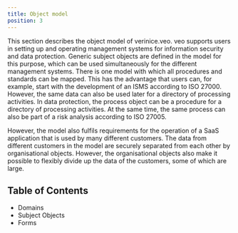 ```yaml
---
title: Object model
position: 3
---
```

This section describes the object model of verinice.veo. veo supports users in setting up and operating management systems for information security and data protection. Generic subject objects are defined in the model for this purpose, which can be used simultaneously for the different management systems. There is one model with which all procedures and standards can be mapped. This has the advantage that users can, for example, start with the development of an ISMS according to ISO 27000. However, the same data can also be used later for a directory of processing activities. In data protection, the process object can be a procedure for a directory of processing activities. At the same time, the same process can also be part of a risk analysis according to ISO 27005.

However, the model also fulfils requirements for the operation of a SaaS application that is used by many different customers. The data from different customers in the model are securely separated from each other by organisational objects. However, the organisational objects also make it possible to flexibly divide up the data of the customers, some of which are large.

## Table of Contents

* <DocLink to="/object_model/domains">Domains</DocLink>
* <DocLink to="/object_model/objects">Subject Objects</DocLink>
* <DocLink to="/object_model/forms">Forms</DocLink>
